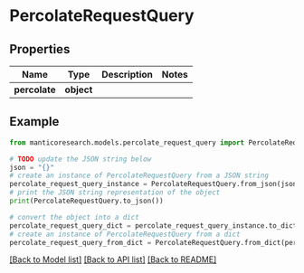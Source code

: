 # PercolateRequestQuery


## Properties

Name | Type | Description | Notes
------------ | ------------- | ------------- | -------------
**percolate** | **object** |  | 

## Example

```python
from manticoresearch.models.percolate_request_query import PercolateRequestQuery

# TODO update the JSON string below
json = "{}"
# create an instance of PercolateRequestQuery from a JSON string
percolate_request_query_instance = PercolateRequestQuery.from_json(json)
# print the JSON string representation of the object
print(PercolateRequestQuery.to_json())

# convert the object into a dict
percolate_request_query_dict = percolate_request_query_instance.to_dict()
# create an instance of PercolateRequestQuery from a dict
percolate_request_query_from_dict = PercolateRequestQuery.from_dict(percolate_request_query_dict)
```
[[Back to Model list]](../README.md#documentation-for-models) [[Back to API list]](../README.md#documentation-for-api-endpoints) [[Back to README]](../README.md)



